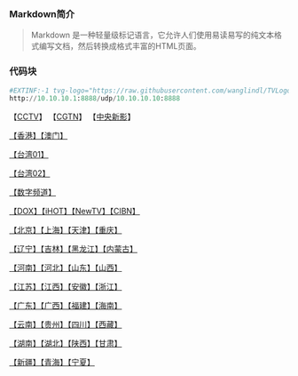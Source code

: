 ### Markdown简介

> Markdown 是一种轻量级标记语言，它允许人们使用易读易写的纯文本格式编写文档，然后转换成格式丰富的HTML页面。

### 代码块
``` python
#EXTINF:-1 tvg-logo="https://raw.githubusercontent.com/wanglindl/TVLogo/main/CCTV1.png" tvg-id="1" tvg-name="CCTV1" group-title="央视高清",CCTV-1综合
http://10.10.10.1:8888/udp/10.10.10.10:8888
```





【[CCTV](https://github.com/wanglindl/TVLogo/blob/main/md/01.md)】  【[CGTN](https://github.com/wanglindl/TVLogo/blob/main/md/02.md)】  【[中央新影](https://github.com/wanglindl/TVLogo/blob/main/md/03.md)】

[【香港】【澳门】](https://github.com/wanglindl/TVLogo/blob/main/01.md)

[【台湾01】](https://github.com/wanglindl/TVLogo/blob/main/01.md)

[【台湾02】](https://github.com/wanglindl/TVLogo/blob/main/01.md)

[【数字频道】](https://github.com/wanglindl/TVLogo/blob/main/01.md)

[【DOX】【iHOT】【NewTV】【CIBN】](https://github.com/wanglindl/TVLogo/blob/main/01.md)

[【北京】【上海】【天津】【重庆】](https://github.com/wanglindl/TVLogo/blob/main/01.md)

[【辽宁】【吉林】【黑龙江】【内蒙古】](https://github.com/wanglindl/TVLogo/blob/main/01.md)

[【河南】【河北】【山东】【山西】](https://github.com/wanglindl/TVLogo/blob/main/01.md)

[【江苏】【江西】【安徽】【浙江】](https://github.com/wanglindl/TVLogo/blob/main/01.md)

[【广东】【广西】【福建】【海南】](https://github.com/wanglindl/TVLogo/blob/main/01.md)

[【云南】【贵州】【四川】【西藏】](https://github.com/wanglindl/TVLogo/blob/main/01.md)

[【湖南】【湖北】【陕西】【甘肃】](https://github.com/wanglindl/TVLogo/blob/main/01.md)

[【新疆】【青海】【宁夏】](https://github.com/wanglindl/TVLogo/blob/main/01.md)
